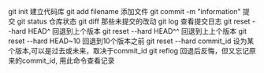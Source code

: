 git init  建立代码库
git add filename 添加文件
git commit -m "information" 提交
git status 仓库状态
git diff 那些未提交的改动
git log 查看提交日志
git reset --hard HEAD^  回退到上个版本
git reset --hard HEAD^^  回退到上上个版本
git reset --hard HEAD~10  回退到10个版本之前
git reset --hard commit_id  设为某个版本,可以是过去或未来，取决于commit_id
git reflog 回退后反悔，但又忘记原来的commit_id, 用此命令查看记录